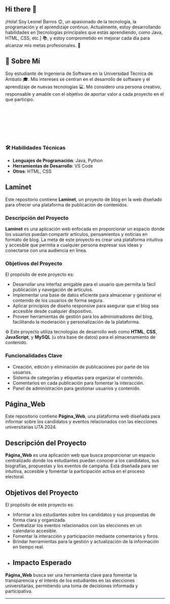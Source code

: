 ## Hi there 👋

¡Hola! Soy Leonel Barros 😊, un apasionado de la tecnología, la programación y el aprendizaje continuo. Actualmente, estoy desarrollando habilidades en [tecnologías principales que estás aprendiendo, como Java, HTML, CSS, etc.] 📚, y estoy comprometido en mejorar cada día para alcanzar mis metas profesionales. 🚀

## 👤 Sobre Mí

Soy estudiante de Ingenieria de Software en la Universidad Técnica de Ambato 🎓. Mis intereses se centran en el desarrollo de software y el aprendizaje de nuevas tecnologías 💻. Me considero una persona creativo, responsable y amable con el objetivo de aportar valor a cada proyecto en el que participo.
<svg viewBox="-16 -32 880 192" width="880" height="192" xmlns="http://www.w3.org/2000/svg"><desc>Generated with https://github.com/Platane/snk</desc><style>:root{--cb:#1b1f230a;--cs:purple;--ce:#ebedf0;--c0:#ebedf0;--c1:#9be9a8;--c2:#40c463;--c3:#30a14e;--c4:#216e39}.c{shape-rendering:geometricPrecision;fill:var(--ce);stroke-width:1px;stroke:var(--cb);animation:none 74700ms linear infinite;width:12px;height:12px}@keyframes c0{32.92%{fill:var(--c1)}32.94%,100%{fill:var(--ce)}}.c.c0{fill:var(--c1);animation-name:c0}@keyframes c1{64.51%{fill:var(--c2)}64.53%,100%{fill:var(--ce)}}.c.c1{fill:var(--c2);animation-name:c1}@keyframes c2{33.99%{fill:var(--c1)}34.01%,100%{fill:var(--ce)}}.c.c2{fill:var(--c1);animation-name:c2}@keyframes c3{85.26%{fill:var(--c4)}85.28%,100%{fill:var(--ce)}}.c.c3{fill:var(--c4);animation-name:c3}@keyframes c4{85.13%{fill:var(--c3)}85.15%,100%{fill:var(--ce)}}.c.c4{fill:var(--c3);animation-name:c4}@keyframes c5{64.25%{fill:var(--c2)}64.27%,100%{fill:var(--ce)}}.c.c5{fill:var(--c2);animation-name:c5}@keyframes c6{32.52%{fill:var(--c1)}32.54%,100%{fill:var(--ce)}}.c.c6{fill:var(--c1);animation-name:c6}@keyframes c7{0.79%{fill:var(--c1)}0.81%,100%{fill:var(--ce)}}.c.c7{fill:var(--c1);animation-name:c7}@keyframes c8{85.53%{fill:var(--c4)}85.55%,100%{fill:var(--ce)}}.c.c8{fill:var(--c4);animation-name:c8}@keyframes c9{30.11%{fill:var(--c1)}30.13%,100%{fill:var(--ce)}}.c.c9{fill:var(--c1);animation-name:c9}@keyframes ca{30.24%{fill:var(--c1)}30.26%,100%{fill:var(--ce)}}.c.ca{fill:var(--c1);animation-name:ca}@keyframes cb{1.19%{fill:var(--c1)}1.21%,100%{fill:var(--ce)}}.c.cb{fill:var(--c1);animation-name:cb}@keyframes cc{29.98%{fill:var(--c1)}30%,100%{fill:var(--ce)}}.c.cc{fill:var(--c1);animation-name:cc}@keyframes cd{30.38%{fill:var(--c1)}30.4%,100%{fill:var(--ce)}}.c.cd{fill:var(--c1)

### 🛠 Habilidades Técnicas
- **Lenguajes de Programación**:  Java, Python
- **Herramientas de Desarrollo**: VS Code
- **Otros**: HTML, CSS
## Laminet

Este repositorio contiene **Laminet**, un proyecto de blog en la web diseñado para ofrecer una plataforma de publicación de contenidos. 

### Descripción del Proyecto

**Laminet** es una aplicación web enfocada en proporcionar un espacio donde los usuarios puedan compartir artículos, pensamientos y noticias en formato de blog. La meta de este proyecto es crear una plataforma intuitiva y accesible que permita a cualquier persona expresar sus ideas y conectarse con una audiencia en línea.

### Objetivos del Proyecto

El propósito de este proyecto es:

- Desarrollar una interfaz amigable para el usuario que permita la fácil publicación y navegación de artículos.
- Implementar una base de datos eficiente para almacenar y gestionar el contenido de los usuarios de forma segura.
- Aplicar principios de diseño responsive para asegurar que el blog sea accesible desde cualquier dispositivo.
- Proveer herramientas de gestión para los administradores del blog, facilitando la moderación y personalización de la plataforma.

⚙️ Este proyecto utiliza tecnologías de desarrollo web como **HTML**, **CSS**, **JavaScript**, y **MySQL** (u otra base de datos) para el almacenamiento de contenido.

### Funcionalidades Clave

- Creación, edición y eliminación de publicaciones por parte de los usuarios.
- Sistema de categorías y etiquetas para organizar el contenido.
- Comentarios en cada publicación para fomentar la interacción.
- Panel de administración para gestionar usuarios y contenido.
  
 ## Página_Web

Este repositorio contiene **Página_Web**, una plataforma web diseñada para informar sobre los candidatos y eventos relacionados con las elecciones universitarias UTA 2024.

## Descripción del Proyecto

**Página_Web** es una aplicación web que busca proporcionar un espacio centralizado donde los estudiantes puedan conocer a los candidatos, sus biografías, propuestas y los eventos de campaña. Está diseñada para ser intuitiva, accesible y fomentar la participación activa en el proceso electoral.

## Objetivos del Proyecto

El propósito de este proyecto es:

- Informar a los estudiantes sobre los candidatos y sus propuestas de forma clara y organizada.
- Centralizar los eventos relacionados con las elecciones en un calendario accesible.
- Fomentar la interacción y participación mediante comentarios y foros.
- Brindar herramientas para la gestión y actualización de la información en tiempo real.
- ## Impacto Esperado

**Página_Web** busca ser una herramienta clave para fomentar la transparencia y el interés de los estudiantes en las elecciones universitarias, permitiendo una toma de decisiones informada y participativa.

---


